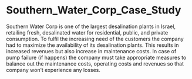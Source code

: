 # Southern_Water_Corp_Case_Study
 Southern Water Corp is one of the largest desalination plants in Israel, retailing fresh, desalinated water for residential, public, and private consumption. To fulfil the increasing need of the customers the company had to maximize the availability of its desalination plants. This results in increased revenues but also increase in maintenance costs. In case of pump failure (if happens) the company must take appropriate measures to balance out the maintenance costs, operating costs and revenues so that company won’t experience any losses.
